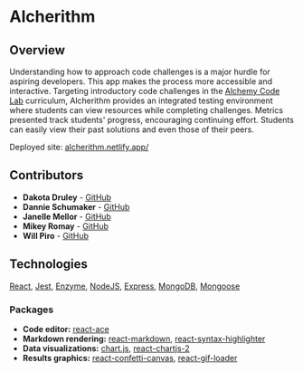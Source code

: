 # Alcherithm

## Overview
Understanding how to approach code challenges is a major hurdle for aspiring developers. This app makes the process more accessible and interactive. Targeting introductory code challenges in the [Alchemy Code Lab](https://www.alchemycodelab.com) curriculum, Alcherithm provides an integrated testing environment where students can view resources while completing challenges. Metrics presented track students' progress, encouraging continuing effort. Students can easily view their past solutions and even those of their peers.

Deployed site: [alcherithm.netlify.app/](https://alcherithm.netlify.app/)

## Contributors
- **Dakota Druley** - [GitHub](https://github.com/dakotadruley)
- **Dannie Schumaker** - [GitHub](https://github.com/DannieSchu)
- **Janelle Mellor** - [GitHub](https://github.com/janellemellor)
- **Mikey Romay** - [GitHub](https://github.com/mikeymasonic)
- **Will Piro** - [GitHub](https://github.com/Shaka2Pass)

## Technologies
[React](https://reactjs.org/), [Jest](https://jestjs.io/), [Enzyme](https://enzymejs.github.io/enzyme/), [NodeJS](https://nodejs.org/), [Express](https://expressjs.com/), [MongoDB](https://www.mongodb.com/), [Mongoose](https://mongoosejs.com/)

### Packages
* **Code editor:** [react-ace](https://www.npmjs.com/package/react-ace)
* **Markdown rendering:** [react-markdown](https://www.npmjs.com/package/react-markdown), [react-syntax-highlighter](https://www.npmjs.com/package/react-syntax-highlighter)
* **Data visualizations:** [chart.js](https://www.chartjs.org/), [react-chartjs-2](https://www.npmjs.com/package/react-chartjs-2)
* **Results graphics:** [react-confetti-canvas](https://www.npmjs.com/package/react-confetti-canvas), [react-gif-loader](https://www.npmjs.com/package/react-gif-loader)
